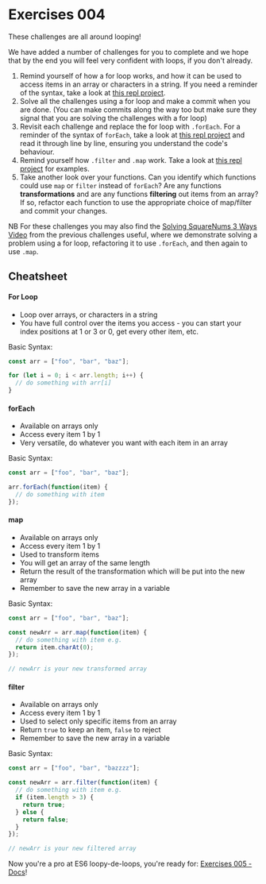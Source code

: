 # Exercises 004

These challenges are all around looping!

We have added a number of challenges for you to complete and we hope that by the end you will feel very confident with loops, if you don't already.

1. Remind yourself of how a for loop works, and how it can be used to access items in an array or characters in a string. If you need a reminder of the syntax, take a look at [this repl project](https://repl.it/repls/UniformAdmiredPolyhedron).
2. Solve all the challenges using a for loop and make a commit when you are done. (You can make commits along the way too but make sure they signal that you are solving the challenges with a for loop)
3. Revisit each challenge and replace the for loop with `.forEach`. For a reminder of the syntax of `forEach`, take a look at [this repl project](https://repl.it/repls/SuperiorDifferentLicenses) and read it through line by line, ensuring you understand the code's behaviour.
4. Remind yourself how `.filter` and `.map` work. Take a look at [this repl project](https://repl.it/repls/InsidiousNuttyHertz) for examples.
5. Take another look over your functions. Can you identify which functions could use `map` or `filter` instead of `forEach`? Are any functions **transformations** and are any functions **filtering** out items from an array? If so, refactor each function to use the appropriate choice of map/filter and commit your changes.

NB For these challenges you may also find the [Solving SquareNums 3 Ways Video](https://storage.googleapis.com/tech-returners-course/JavaScript_Challenges/JS_challenges_week3_squarenums_3ways.mp4) from the previous challenges useful, where we demonstrate solving a problem using a for loop, refactoring it to use `.forEach`, and then again to use `.map`.

## Cheatsheet

#### For Loop

- Loop over arrays, or characters in a string
- You have full control over the items you access - you can start your index positions at 1 or 3 or 0, get every other item, etc.

Basic Syntax:

```javascript
const arr = ["foo", "bar", "baz"];

for (let i = 0; i < arr.length; i++) {
  // do something with arr[i]
}
```

#### forEach

- Available on arrays only
- Access every item 1 by 1
- Very versatile, do whatever you want with each item in an array

Basic Syntax:

```javascript
const arr = ["foo", "bar", "baz"];

arr.forEach(function(item) {
  // do something with item
});
```

#### map

- Available on arrays only
- Access every item 1 by 1
- Used to transform items
- You will get an array of the same length
- Return the result of the transformation which will be put into the new array
- Remember to save the new array in a variable

Basic Syntax:

```javascript
const arr = ["foo", "bar", "baz"];

const newArr = arr.map(function(item) {
  // do something with item e.g.
  return item.charAt(0);
});

// newArr is your new transformed array
```

#### filter

- Available on arrays only
- Access every item 1 by 1
- Used to select only specific items from an array
- Return `true` to keep an item, `false` to reject
- Remember to save the new array in a variable

Basic Syntax:

```javascript
const arr = ["foo", "bar", "bazzzz"];

const newArr = arr.filter(function(item) {
  // do something with item e.g.
  if (item.length > 3) {
    return true;
  } else {
    return false;
  }
});

// newArr is your new filtered array
```

Now you're a pro at ES6 loopy-de-loops, you're ready for: [Exercises 005 - Docs](./exercise005.md)!
